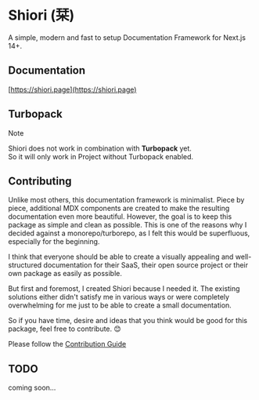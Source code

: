 # Shiori (栞)
A simple, modern and fast to setup Documentation Framework for Next.js 14+.

## Documentation
[https://shiori.page](https://shiori.page)

## Turbopack
> [!NOTE]
> Shiori does not work in combination with **Turbopack** yet.\
> So it will only work in Project without Turbopack enabled.

## Contributing
Unlike most others, this documentation framework is minimalist. Piece by piece, additional MDX components are created to make the resulting documentation even more beautiful. However, the goal is to keep this package as simple and clean as possible. This is one of the reasons why I decided against a monorepo/turborepo, as I felt this would be superfluous, especially for the beginning.

I think that everyone should be able to create a visually appealing and well-structured documentation for their SaaS, their open source project or their own package as easily as possible.

But first and foremost, I created Shiori because I needed it.
The existing solutions either didn't satisfy me in various ways or were completely overwhelming for me just to be able to create a small documentation.

So if you have time, desire and ideas that you think would be good for this package, feel free to contribute. 😊

Please follow the [Contribution Guide](https://github.com/RobinRuf/shiori/new/main?filename=CONTRIBUTING.md)

## TODO
coming soon...
